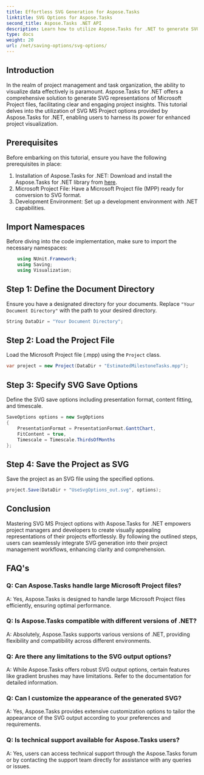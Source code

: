 ```yaml
---
title: Effortless SVG Generation for Aspose.Tasks
linktitle: SVG Options for Aspose.Tasks
second_title: Aspose.Tasks .NET API
description: Learn how to utilize Aspose.Tasks for .NET to generate SVG representations of Microsoft Project files effortlessly for enhanced project visualization.
type: docs
weight: 20
url: /net/saving-options/svg-options/
---
```

## Introduction
In the realm of project management and task organization, the ability to visualize data effectively is paramount. Aspose.Tasks for .NET offers a comprehensive solution to generate SVG representations of Microsoft Project files, facilitating clear and engaging project insights. This tutorial delves into the utilization of SVG MS Project options provided by Aspose.Tasks for .NET, enabling users to harness its power for enhanced project visualization.
## Prerequisites
Before embarking on this tutorial, ensure you have the following prerequisites in place:
1. Installation of Aspose.Tasks for .NET: Download and install the Aspose.Tasks for .NET library from [here](https://releases.aspose.com/tasks/net/).
2. Microsoft Project File: Have a Microsoft Project file (MPP) ready for conversion to SVG format.
3. Development Environment: Set up a development environment with .NET capabilities.

## Import Namespaces
Before diving into the code implementation, make sure to import the necessary namespaces:
```csharp
    using NUnit.Framework;
    using Saving;
    using Visualization;
```

## Step 1: Define the Document Directory
Ensure you have a designated directory for your documents. Replace `"Your Document Directory"` with the path to your desired directory.
```csharp
String DataDir = "Your Document Directory";
```
## Step 2: Load the Project File
Load the Microsoft Project file (.mpp) using the `Project` class.
```csharp
var project = new Project(DataDir + "EstimatedMilestoneTasks.mpp");
```
## Step 3: Specify SVG Save Options
Define the SVG save options including presentation format, content fitting, and timescale.
```csharp
SaveOptions options = new SvgOptions
{
    PresentationFormat = PresentationFormat.GanttChart,
    FitContent = true,
    Timescale = Timescale.ThirdsOfMonths
};
```
## Step 4: Save the Project as SVG
Save the project as an SVG file using the specified options.
```csharp
project.Save(DataDir + "UseSvgOptions_out.svg", options);
```

## Conclusion
Mastering SVG MS Project options with Aspose.Tasks for .NET empowers project managers and developers to create visually appealing representations of their projects effortlessly. By following the outlined steps, users can seamlessly integrate SVG generation into their project management workflows, enhancing clarity and comprehension.
## FAQ's
### Q: Can Aspose.Tasks handle large Microsoft Project files?
A: Yes, Aspose.Tasks is designed to handle large Microsoft Project files efficiently, ensuring optimal performance.

### Q: Is Aspose.Tasks compatible with different versions of .NET?
A: Absolutely, Aspose.Tasks supports various versions of .NET, providing flexibility and compatibility across different environments.

### Q: Are there any limitations to the SVG output options?
A: While Aspose.Tasks offers robust SVG output options, certain features like gradient brushes may have limitations. Refer to the documentation for detailed information.

### Q: Can I customize the appearance of the generated SVG?
A: Yes, Aspose.Tasks provides extensive customization options to tailor the appearance of the SVG output according to your preferences and requirements.

### Q: Is technical support available for Aspose.Tasks users?
A: Yes, users can access technical support through the Aspose.Tasks forum or by contacting the support team directly for assistance with any queries or issues.
